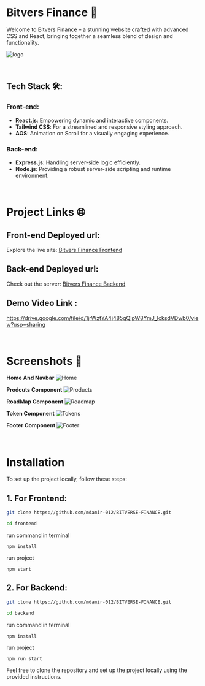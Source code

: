 # Bitvers Finance 🚀


Welcome to Bitvers Finance – a stunning website crafted with advanced CSS and React, bringing together a seamless blend of design and functionality.

![logo](https://github.com/mdamir-012/BITVERSE-FINANCE/assets/128631499/f85cb751-e92a-4415-bd6a-7eaeed179041)


<br>

## Tech Stack 🛠️:


### Front-end:
- **React.js**: Empowering dynamic and interactive components.
- **Tailwind CSS**: For a streamlined and responsive styling approach.
- **AOS**: Animation on Scroll for a visually engaging experience.

### Back-end:
- **Express.js**: Handling server-side logic efficiently.
- **Node.js**: Providing a robust server-side scripting and runtime environment.

<br>

# Project Links 🌐

## Front-end Deployed url:

Explore the live site: [Bitvers Finance Frontend](https://bitverse-finance-glo80sa6z-mdamir-012.vercel.app/)

## Back-end Deployed url:

Check out the server: [Bitvers Finance Backend](https://wandering-lime-parka.cyclic.app/)

## Demo Video Link :
https://drive.google.com/file/d/1jrWztYA4j485qQIpW8YmJ_IcksdVDwb0/view?usp=sharing

<br>


# Screenshots 📸

**Home And Navbar**
![Home](https://github.com/mdamir-012/BITVERSE-FINANCE/assets/128631499/589ed3ee-9caf-4b5f-a86d-791662f3b13c)

**Prodcuts Component**
![Products](https://github.com/mdamir-012/BITVERSE-FINANCE/assets/128631499/ffe73956-667b-4956-b168-81909e599edd)



**RoadMap Component**
![Roadmap](https://github.com/mdamir-012/BITVERSE-FINANCE/assets/128631499/eea21f75-b3d7-4c3e-8313-c24040bdfc60)



**Token Component**
![Tokens](https://github.com/mdamir-012/BITVERSE-FINANCE/assets/128631499/984ecae4-e83c-47e7-8763-1ffea690b96b)



**Footer Component**
![Footer](https://github.com/mdamir-012/BITVERSE-FINANCE/assets/128631499/d2e84ef7-fdb5-44a1-a15d-c42d33bf4c17)



<br>

# Installation
To set up the project locally, follow these steps:


## 1. For Frontend:

```bash
git clone https://github.com/mdamir-012/BITVERSE-FINANCE.git
```

```bash
cd frontend
```

run command in terminal
```
npm install
```

run project
```
npm start
```



## 2. For Backend:

```bash
git clone https://github.com/mdamir-012/BITVERSE-FINANCE.git
```

```bash
cd backend
```

run command in terminal
```
npm install
```

run project
```
npm run start
```


Feel free to clone the repository and set up the project locally using the provided instructions.
